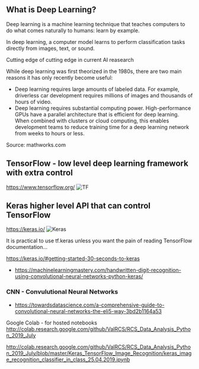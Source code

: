 ## What is Deep Learning?



Deep learning is a machine learning technique that teaches computers to do what comes naturally to humans: learn by example. 

In deep learning, a computer model learns to perform classification tasks directly from images, text, or sound.

Cutting edge of cutting edge in current AI reasearch

While deep learning was first theorized in the 1980s, there are two main reasons it has only recently become useful:

* Deep learning requires large amounts of labeled data. For example, driverless car development requires millions of images and thousands of hours of video.
* Deep learning requires substantial computing power. High-performance GPUs have a parallel architecture that is efficient for deep learning. When combined with clusters or cloud computing, this enables development teams to reduce training time for a deep learning network from weeks to hours or less.

Source: mathworks.com

## TensorFlow - low level deep learning framework with extra control
https://www.tensorflow.org/
![TF](https://upload.wikimedia.org/wikipedia/commons/thumb/1/11/TensorFlowLogo.svg/330px-TensorFlowLogo.svg.png)

## Keras higher level API that can control TensorFlow
https://keras.io/
![Keras](https://s3.amazonaws.com/keras.io/img/keras-logo-2018-large-1200.png)

It is practical to use tf.keras unless you want the pain of reading TensorFlow documentation...

https://keras.io/#getting-started-30-seconds-to-keras

* https://machinelearningmastery.com/handwritten-digit-recognition-using-convolutional-neural-networks-python-keras/

### CNN - Convulutional Neural Networks
* https://towardsdatascience.com/a-comprehensive-guide-to-convolutional-neural-networks-the-eli5-way-3bd2b1164a53


Google Colab - for hosted notebooks
http://colab.research.google.com/github/ValRCS/RCS_Data_Analysis_Python_2019_July

http://colab.research.google.com/github/ValRCS/RCS_Data_Analysis_Python_2019_July/blob/master/Keras_TensorFlow_Image_Recognition/keras_image_recognition_classifier_in_class_25.04.2019.ipynb
